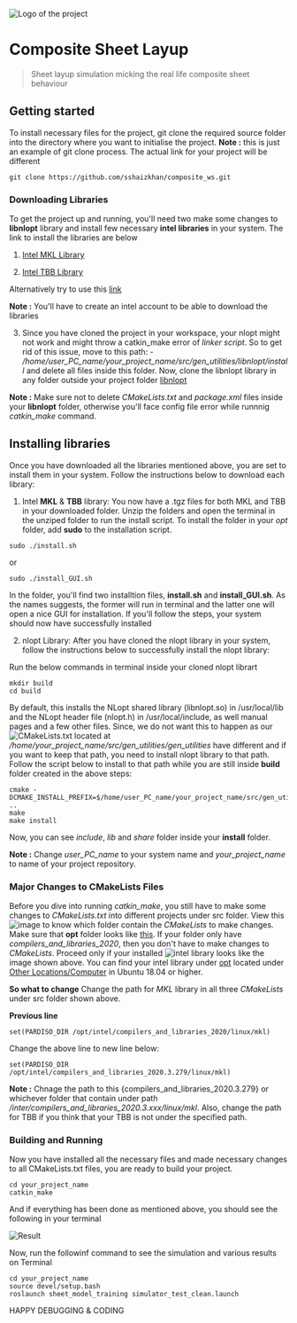 ![Logo of the project](https://viterbischool.usc.edu/wp-content/uploads/2017/08/USC-Viterbi-School-of-Engineering.png)

# Composite Sheet Layup
> Sheet layup simulation micking the real life composite sheet behaviour


## Getting started

To install necessary files for the project, git clone the required source folder into the directory where you want to initialise the project.
**Note :** this is just an example of git clone process. The actual link for your project will be different

```shell
git clone https://github.com/sshaizkhan/composite_ws.git
```


### Downloading Libraries

To get the project up and running, you'll need two make some changes to **libnlopt** library and install few necessary **intel libraries** in your system. The link to install the libraries are below

1.  [Intel MKL Library](https://software.intel.com/content/www/us/en/develop/tools/math-kernel-library/choose-download.html)

2.  [Intel TBB Library](https://software.intel.com/content/www/us/en/develop/tools/math-kernel-library/choose-download.html)

Alternatively try to use this [link](https://registrationcenter.intel.com/en/products/postregistration/?sn=N2R2-4JNSSRNK&Sequence=2811162&encema=Wg/bUFJY2qspv9ef8QA1f/5nHuN+p/CyonGMjLT2nvOwcKXymcD+dWF8XDi6H++TyjHdL2SNzEo=&dnld=t&pass=yes)

**Note :** You'll have to create an intel account to be able to download the libraries

3. Since you have cloned the project in your workspace, your nlopt might not work and might throw a catkin_make error of *linker script*. So to get rid of this issue, move to this path: - */home/user_PC_name/your_project_name/src/gen_utilities/libnlopt/install* and delete all files inside this folder. Now, clone the libnlopt library in any folder outside your project folder [libnlopt](https://github.com/stevengj/nlopt.git)

**Note :** Make sure not to delete *CMakeLists.txt* and *package.xml* files inside your **libnlopt** folder, otherwise you'll face config file error while runnnig *catkin_make* command.


## Installing libraries

Once you have downloaded all the libraries mentioned above, you are set to install them in your system. Follow the instructions below to download each library:

1. Intel **MKL** & **TBB** library: You now have a .tgz files for both MKL and TBB in your downloaded folder. Unzip the folders and open the terminal in the unziped folder to run the install script. To install the folder in your *opt* folder, add **sudo** to the installation script.
```shell
sudo ./install.sh
```
or 

```shell
sudo ./install_GUI.sh
```

In the folder, you'll find two installtion files, **install.sh** and **install_GUI.sh**. As the names suggests, the former will run in terminal and the latter one will open a nice GUI for installation. If you'll follow the steps, your system should now have successfully installed 

2. nlopt Library: After you have cloned the nlopt library in your system, follow the instructions below to successfully install the nlopt library:

Run the below commands in terminal inside your cloned nlopt librart

```shell
mkdir build
cd build
```
By default, this installs the NLopt shared library (libnlopt.so) in /usr/local/lib and the NLopt header file (nlopt.h) in /usr/local/include, as well manual pages and a few other files. Since, we do not want this to happen as our ![CMakeLists.txt](https://ibb.co/5Ln5ChW)  located at */home/your_project_name/src/gen_utilities/gen_utilities* have different and if you want to keep that path, you need to install nlopt library to that path. Follow the script below to install to that path while you are still inside **build** folder created in the above steps:

```shell
cmake -DCMAKE_INSTALL_PREFIX=$/home/user_PC_name/your_project_name/src/gen_utilities/libnlopt/install ..
make
make install
```
Now, you can see *include*, *lib* and *share* folder inside your **install** folder.

**Note :** Change *user_PC_name* to your system name and *your_project_name* to name of your project repository.


### Major Changes to CMakeLists Files

Before you dive into running *catkin_make*, you still have to make some changes to *CMakeLists.txt* into different projects under src folder. View this ![image](https://ibb.co/tZ7RMzd) to know which folder contain the *CMakeLists* to make changes. Make sure that **opt** folder looks like [this](https://ibb.co/5Ln5ChW). If your folder only have *compilers_and_libraries_2020*, then you don't have to make changes to *CMakeLists*. Proceed only if your installed ![intel](https://1y6auq.by.files.1drv.com/y4mKBY8DSRDdOzLkj8EddCFZ15CakEwgV6MBVPpyP8j1NfpypwK384XHXj5Z-gC7QaXp5R_y2fSdVgS7fLFbR7sVtI6wD56UmZdTL02GruviDSt_z9EYSxLotp6ptVP5iMJpkGU8IXEKKyV3XzCWOnVcd7PvQuG2ijwztG4PbinPa-EC1TwPxHKAhKREn4rC-ExKTTyY7Xx5qlKtHH0KNr2fQ?width=890&height=567&cropmode=none) library looks like the image shown above. You can find your intel library under [opt](https://ibb.co/mHGwdQ1) located under [Other Locations/Computer](https://ibb.co/Rv9hTgx) in Ubuntu 18.04 or higher.

**So what to change**
Change the path for *MKL* library in all three *CMakeLists* under src folder shown above.

**Previous line**

```shell
set(PARDISO_DIR /opt/intel/compilers_and_libraries_2020/linux/mkl)
```

Change the above line to new line below:

```shell
set(PARDISO_DIR /opt/intel/compilers_and_libraries_2020.3.279/linux/mkl)
```
**Note :** Chnage the path to this {compilers_and_libraries_2020.3.279} or whichever folder that contain under path */inter/compilers_and_libraries_2020.3.xxx/linux/mkl*. Also, change the path for TBB if you think that your TBB is not under the specified path.

### Building and Running

Now you have installed all the necessary files and made necessary changes to all CMakeLists.txt files, you are ready to build your project.


```shell
cd your_project_name
catkin_make
```
And if everything has been done as mentioned above, you should see the following in your terminal

![Result](https://ibb.co/sQ01g0q)

Now, run the followinf command to see the simulation and various results on Terminal

```shell
cd your_project_name
source devel/setup.bash
roslaunch sheet_model_training simulator_test_clean.launch
```


HAPPY DEBUGGING & CODING